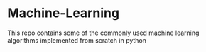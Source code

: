 # Machine-Learning

This repo contains some of the commonly used machine learning algorithms implemented from scratch in python
